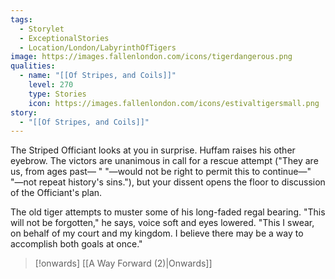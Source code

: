 ```yaml
---
tags:
  - Storylet
  - ExceptionalStories
  - Location/London/LabyrinthOfTigers
image: https://images.fallenlondon.com/icons/tigerdangerous.png
qualities:
  - name: "[[Of Stripes, and Coils]]"
    level: 270
    type: Stories
    icon: https://images.fallenlondon.com/icons/estivaltigersmall.png
story:
  - "[[Of Stripes, and Coils]]"
---
```

The Striped Officiant looks at you in surprise. Huffam raises his other eyebrow. The victors are unanimous in call for a rescue attempt ("They are us, from ages past— " "—would not be right to permit this to continue—" "—not repeat history's sins."), but your dissent opens the floor to discussion of the Officiant's plan.

The old tiger attempts to muster some of his long-faded regal bearing. "This will not be forgotten," he says, voice soft and eyes lowered. "This I swear, on behalf of my court and my kingdom. I believe there may be a way to accomplish both goals at once."

> [!onwards] [[A Way Forward (2)|Onwards]]